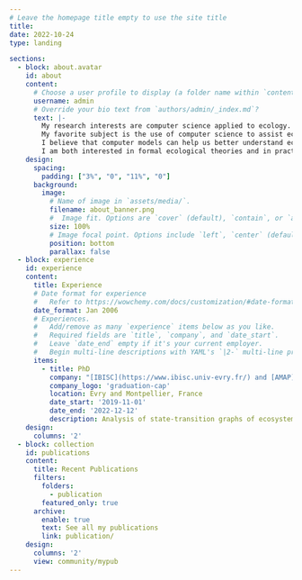 ```yaml
---
# Leave the homepage title empty to use the site title
title:
date: 2022-10-24
type: landing

sections:
  - block: about.avatar
    id: about
    content:
      # Choose a user profile to display (a folder name within `content/authors/`)
      username: admin
      # Override your bio text from `authors/admin/_index.md`?
      text: |-
        My research interests are computer science applied to ecology.
        My favorite subject is the use of computer science to assist ecosystem management.
        I believe that computer models can help us better understand ecological successions and community assembly by formalising their branching behaviour.
        I am both interested in formal ecological theories and in practical applications. 
    design:
      spacing:
        padding: ["3%", "0", "11%", "0"]
      background:
        image:
          # Name of image in `assets/media/`.
          filename: about_banner.png
          #  Image fit. Options are `cover` (default), `contain`, or `actual` size.
          size: 100%
          # Image focal point. Options include `left`, `center` (default), or `right`.
          position: bottom
          parallax: false
  - block: experience
    id: experience
    content:
      title: Experience
      # Date format for experience
      #   Refer to https://wowchemy.com/docs/customization/#date-format
      date_format: Jan 2006
      # Experiences.
      #   Add/remove as many `experience` items below as you like.
      #   Required fields are `title`, `company`, and `date_start`.
      #   Leave `date_end` empty if it's your current employer.
      #   Begin multi-line descriptions with YAML's `|2-` multi-line prefix.
      items:
        - title: PhD
          company: "[IBISC](https://www.ibisc.univ-evry.fr/) and [AMAP](https://amap.cirad.fr/fr/index.php)"
          company_logo: 'graduation-cap'
          location: Evry and Montpellier, France
          date_start: '2019-11-01'
          date_end: '2022-12-12'
          description: Analysis of state-transition graphs of ecosystems using model-checking
    design:
      columns: '2'
  - block: collection
    id: publications
    content:
      title: Recent Publications
      filters:
        folders:
          - publication
        featured_only: true
      archive:
        enable: true
        text: See all my publications
        link: publication/
    design:
      columns: '2'
      view: community/mypub
---
```

